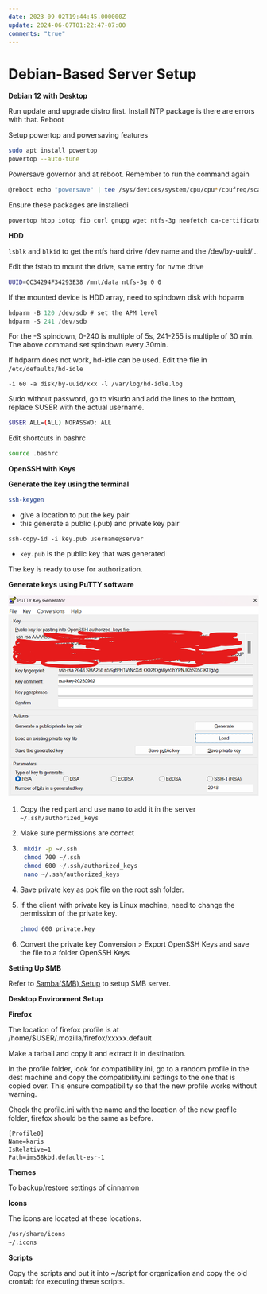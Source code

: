 ```yaml
---
date: 2023-09-02T19:44:45.000000Z
update: 2024-06-07T01:22:47-07:00
comments: "true"
---
```

# Debian-Based Server Setup

**Debian 12 with Desktop**

Run update and upgrade distro first. Install NTP package is there are errors with that. Reboot

Setup powertop and powersaving features

```bash
sudo apt install powertop
powertop --auto-tune
```

Powersave governor and at reboot. Remember to run the command again

```bash
@reboot echo "powersave" | tee /sys/devices/system/cpu/cpu*/cpufreq/scaling_governor >/dev/null 2>&1
```

Ensure these packages are installedi

```bash
powertop htop iotop fio curl gnupg wget ntfs-3g neofetch ca-certificates lsb-release hdparm hd-idle openssh-server
```

**HDD**

`lsblk` and `blkid` to get the ntfs hard drive /dev name and the /dev/by-uuid/...

Edit the fstab to mount the drive, same entry for nvme drive

```bash
UUID=CC34294F34293E38 /mnt/data ntfs-3g 0 0
```

If the mounted device is HDD array, need to spindown disk with hdparm

```c
hdparm -B 120 /dev/sdb # set the APM level
hdparm -S 241 /dev/sdb
```

For the -S spindown, 0-240 is multiple of 5s, 241-255 is multiple of 30 min. The above command set spindown every 30min.

If hdparm does not work, hd-idle can be used. Edit the file in `/etc/defaults/hd-idle`

```
-i 60 -a disk/by-uuid/xxx -l /var/log/hd-idle.log
```

Sudo without password, go to visudo and add the lines to the bottom, replace $USER with the actual username.

```bash
$USER ALL=(ALL) NOPASSWD: ALL
```

Edit shortcuts in bashrc

```bash
source .bashrc
```

**OpenSSH with Keys**

**Generate the key using the terminal**

```bash
ssh-keygen
```

- give a location to put the key pair
- this generate a public (.pub) and private key pair

```
ssh-copy-id -i key.pub username@server
```

- `key.pub` is the public key that was generated

The key is ready to use for authorization.

**Generate keys using PuTTY software**

![](assets/gallery/2023-09/image.png)

1. Copy the red part and use nano to add it in the server `~/.ssh/authorized_keys`
2. Make sure permissions are correct
3. ```bash
    mkdir -p ~/.ssh
    chmod 700 ~/.ssh
    chmod 600 ~/.ssh/authorized_keys
    nano ~/.ssh/authorized_keys
    ```
4. Save private key as ppk file on the root ssh folder.
5. If the client with private key is Linux machine, need to change the permission of the private key.
    
    ```bash
    chmod 600 private.key
    ```
6. Convert the private key Conversion &gt; Export OpenSSH Keys and save the file to a folder OpenSSH Keys

**Setting Up SMB**

Refer to [Samba(SMB) Setup](sambasmb-setup.md) to setup SMB server.

**Desktop Environment Setup**

**Firefox**

The location of firefox profile is at /home/$USER/.mozilla/firefox/xxxxx.default

Make a tarball and copy it and extract it in destination.

In the profile folder, look for compatibility.ini, go to a random profile in the dest machine and copy the compatibility.ini settings to the one that is copied over. This ensure compatibility so that the new profile works without warning.

Check the profile.ini with the name and the location of the new profile folder, firefox should be the same as before.

```
[Profile0]
Name=karis
IsRelative=1
Path=ims58kbd.default-esr-1
```

**Themes**

To backup/restore settings of cinnamon

**Icons**

The icons are located at these locations.

```bash
/usr/share/icons
~/.icons
```

**Scripts**

Copy the scripts and put it into ~/script for organization and copy the old crontab for executing these scripts.
